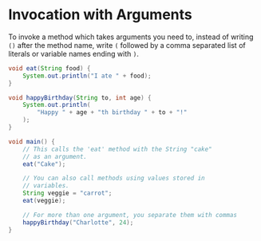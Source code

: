 # Invocation with Arguments

To invoke a method which takes arguments you need to, instead of writing
`()` after the method name, write `(` followed by a comma separated list
of literals or variable names ending with `)`.

```java
void eat(String food) {
    System.out.println("I ate " + food);
}

void happyBirthday(String to, int age) {
    System.out.println(
        "Happy " + age + "th birthday " + to + "!"
    );
}

void main() {
    // This calls the 'eat' method with the String "cake"
    // as an argument.
    eat("Cake");

    // You can also call methods using values stored in
    // variables.
    String veggie = "carrot";
    eat(veggie);

    // For more than one argument, you separate them with commas
    happyBirthday("Charlotte", 24);
}
```
